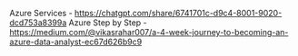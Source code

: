 Azure Services - https://chatgpt.com/share/6741701c-d9c4-8001-9020-dcd753a8399a
Azure Step by Step - https://medium.com/@vikasrahar007/a-4-week-journey-to-becoming-an-azure-data-analyst-ec67d626b9c9

